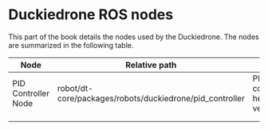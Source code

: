 # Duckiedrone ROS nodes

This part of the book details the nodes used by the Duckiedrone. The nodes are summarized in the following table.

| Node                | Relative path                                            | Description                                                      |
|---------------------|----------------------------------------------------------|------------------------------------------------------------------|
| PID Controller Node | robot/dt-core/packages/robots/duckiedrone/pid_controller | PID controller for controlling height and x-y velocity/position. |
|                     |                                                          |                                                                  |
|                     |                                                          |                                                                  